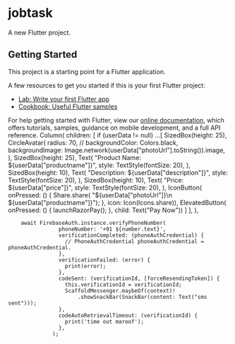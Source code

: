 # jobtask

A new Flutter project.

## Getting Started

This project is a starting point for a Flutter application.

A few resources to get you started if this is your first Flutter project:

- [Lab: Write your first Flutter app](https://flutter.dev/docs/get-started/codelab)
- [Cookbook: Useful Flutter samples](https://flutter.dev/docs/cookbook)

For help getting started with Flutter, view our
[online documentation](https://flutter.dev/docs), which offers tutorials,
samples, guidance on mobile development, and a full API reference.
Column(
          children: [
            if (userData != null) ...[
              SizedBox(height: 25),
              CircleAvatar(
                radius: 70,
                // backgroundColor: Colors.black,
                backgroundImage:
                    Image.network(userData["photoUrl"].toString()).image,
              ),
              SizedBox(height: 25),
              Text(
                "Product Name: ${userData["productname"]}",
                style: TextStyle(fontSize: 20),
              ),
              SizedBox(height: 10),
              Text(
                "Description: ${userData["description"]}",
                style: TextStyle(fontSize: 20),
              ),
              SizedBox(height: 10),
              Text(
                "Price: ${userData["price"]}",
                style: TextStyle(fontSize: 20),
              ),
              IconButton(
                  onPressed: () {
                    Share.share(
                        "${userData["photoUrl"]}\n ${userData["productname"]}");
                  },
                  icon: Icon(Icons.share)),
              ElevatedButton(
                  onPressed: () {
                    launchRazorPay();
                  },
                  child: Text("Pay Now"))
            ]
          ],
        ),

        await FirebaseAuth.instance.verifyPhoneNumber(
                    phoneNumber: '+91 ${number.text}',
                    verificationCompleted: (phoneAuthCredential) {
                      // PhoneAuthCredential phoneAuthCredential = phoneAuthCredential.
                    },
                    verificationFailed: (error) {
                      print(error);
                    },
                    codeSent: (verificationId, [forceResendingToken]) {
                      this.verificationId = verificationId;
                      ScaffoldMessenger.maybeOf(context)!
                          .showSnackBar(SnackBar(content: Text("sms sent")));
                    },
                    codeAutoRetrievalTimeout: (verificationId) {
                      print('time out maroof');
                    },
                  );